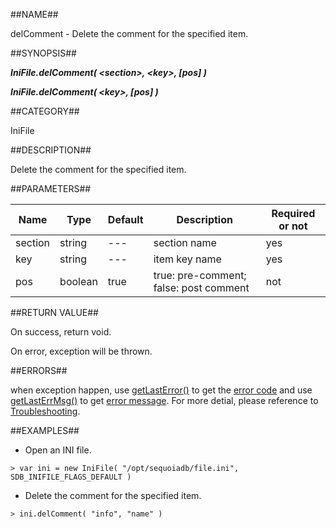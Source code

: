 
##NAME##

delComment - Delete the comment for the specified item.

##SYNOPSIS##

***IniFile.delComment( \<section\>, \<key\>, \[pos\] )***

***IniFile.delComment( \<key\>, \[pos\] )***

##CATEGORY##

IniFile

##DESCRIPTION##

Delete the comment for the specified item.

##PARAMETERS##

| Name     | Type     | Default | Description                            | Required or not |
| -------- | -------- | --------| -------------------------------------- | --------------- |
| section  | string   | ---     | section name                           | yes             |
| key      | string   | ---     | item key name                          | yes             |
| pos      | boolean  | true    | true: pre-comment; false: post comment | not             |

##RETURN VALUE##

On success, return void.

On error, exception will be thrown.

##ERRORS##

when exception happen, use [getLastError()](manual/Manual/Sequoiadb_command/Global/getLastError.md) to get the [error code](manual/Manual/Sequoiadb_error_code.md)  and use [getLastErrMsg()](manual/Manual/Sequoiadb_command/Global/getLastErrMsg.md) to get [error message](manual/Manual/Sequoiadb_command/Global/getLastErrMsg.md). For more detial, please  reference to [Troubleshooting](manual/FAQ/faq_sdb.md).

##EXAMPLES##

* Open an INI file.

```lang-javascript
> var ini = new IniFile( "/opt/sequoiadb/file.ini", SDB_INIFILE_FLAGS_DEFAULT )
```

* Delete the comment for the specified item.

```lang-javascript
> ini.delComment( "info", "name" )
```